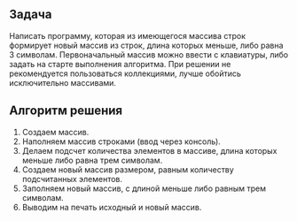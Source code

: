 ## Задача 

Написать программу, которая из имеющегося массива строк формирует новый массив из строк, длина которых меньше, либо равна 3 символам. Первоначальный массив можно ввести с клавиатуры, либо задать на старте выполнения алгоритма. При решении не рекомендуется пользоваться коллекциями, лучше обойтись исключительно массивами.

## Алгоритм решения
1. Создаем массив.
2. Наполняем массив строками (ввод через консоль).
3. Делаем подсчет количества элементов в массиве, длина которых меньше либо равна трем символам.
4. Создаем новый массив размером, равным количеству подсчитанных элементов. 
5. Заполняем новый массив, с длиной меньше либо равным трем символам. 
6. Выводим на печать исходный и новый массив.  